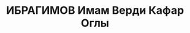 ---
title: ИБРАГИМОВ Имам Верди Кафар Оглы
description: "Род. 1903, азербайджанец. Член ВКП(б).\n Врид военкома Нахичеванской\
  \ АССР (или Нахичеванского РВК). Прож.: Аз.ССР, г.Нахичевань.\n Арестован в 1937\n\
  \ Обвинение: ст.ст. 64, 70 и 73 УК Аз.ССР\n Приговор: ВК ВС СССР, 13.10.1937 - ВМН\
  \ с конфискацией имущества.\n Расстрелян 13.10.1937 в г.Баку.\n Реабилитирован ВКВС\
  \ СССР 21.04.1966.\n Источники: Сталинский список от 03.10.1937 (Аз.ССР, Кат.1)|\
  \ Ларькин В.В. Политические репрессии командно-начальствующего состава Закавказского\
  \ Военного Округа в 1937-1938 гг. - Санкт-Петербург, 2016."
---